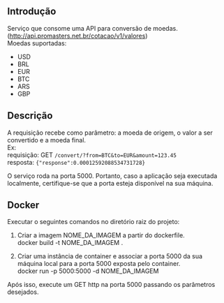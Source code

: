 ## Introdução
Serviço que consome uma API para conversão de moedas. (http://api.promasters.net.br/cotacao/v1/valores) <br/>
Moedas suportadas:<br/>
- USD
- BRL
- EUR
- BTC
- ARS
- GBP

## Descrição
A requisição recebe como parâmetro: a moeda de origem, o valor a ser convertido e a moeda final.<br/>
Ex:</br> 
requisição: GET `/convert/?from=BTC&to=EUR&amount=123.45`</br>
resposta: `{"response":0.00012592088534731728}`

O serviço roda na porta 5000. Portanto, caso a aplicação seja executada localmente, certifique-se que a porta esteja disponível na sua máquina.

## Docker
Executar o seguintes comandos no diretório raiz do projeto:
1. Criar a imagem NOME_DA_IMAGEM a partir do dockerfile. <br/>
docker build -t NOME_DA_IMAGEM .

2. Criar uma instância de container e associar a porta 5000 da sua máquina local para a porta 5000 exposta pelo container.<br/>
docker run -p 5000:5000 -d NOME_DA_IMAGEM

Após isso, execute um GET http na porta 5000 passando os parâmetros desejados.


